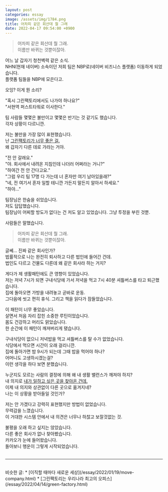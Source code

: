 ```yaml
---
layout: post
categories: essay
image: /assets/img/1784.png
title: 어차피 같은 회산데 뭘 그래
date: 2022-04-17 09:54:00 +0900
---
```


> 어차피 같은 회산데 뭘 그래.  
> 이름만 바뀌는 것뿐이잖아.

어느 날 갑자기 청천벽력 같은 소식.  
NHN(현재 네이버) 소속이던 저희 팀은 NBP로(네이버 비즈니스 플랫폼) 이동하게 되었습니다.  
플랫폼 팀들을 NBP에 모은다고.

오잉? 이게 뭔 소리?

"혹시 그린팩토리에서도 나가야 하나요?"  
"서현역 퍼스트타워로 이사한다."  

팀 사람들 몇몇은 불만이고 몇몇은 반기는 것 같기도 했습니다.  
각자 상황이 다르니깐.  

저는 불만을 가장 많이 표현했습니다.  
난 [그린팩토리가 너무 좋은 걸.](/essay/2022/04/14/green-factory.html)  
왜 갑자기 다른 데로 가라는 거야.

"전 안 갈래요."  
"야. 회사에서 내려온 지침인데 나더러 어쩌라는 거니?"  
"하여간 전 안 간다고요."  
"그럼 우리 팀 17명 다 가는데 너 혼자만 여기 남아있을래?"  
"네, 전 여기서 혼자 일할 테니깐 가든지 말든지 알아서 하세요."  
"하아..."

팀장님은 한숨을 쉬었습니다.  
저도 답답했습니다.   
팀장님이 어찌할 방도가 없다는 건 저도 알고 있었습니다. 그냥 투정을 부린 것뿐.

사람들은 말했습니다.

> 어차피 같은 회산데 뭘 그래.  
> 이름만 바뀌는 것뿐이잖아.

글쎄... 진짜 같은 회사인가?  
법률적으로 나는 완전히 퇴사하고 다른 법인에 들어간 건데.  
법인도 다르고 건물도 다른데 왜 같은 회사라 하는 거지?

게다가 제 생활패턴에도 큰 영향이 있었습니다.  
저는 저녁 7시가 되면 구내식당에 가서 저녁을 먹고 7시 40분 셔틀버스를 타고 퇴근했습니다.  
집에 돌아오면 가방을 내려놓고 곧바로 운동.  
그다음에 씻고 편히 휴식. 그리고 책을 읽다가 잠들었습니다.

이 패턴이 너무 좋았습니다.  
살면서 처음 자리 잡힌 소중한 루틴이었습니다.  
몸도 건강하고 머리도 맑았습니다.  
한 순간에 이 패턴이 깨져버리게 됐습니다.

구내식당이 없으니 저녁밥을 먹고 셔틀버스를 탈 수가 없었습니다.  
식당에서 먹으면 시간이 오래 걸리니깐.  
집에 돌아가면 밤 9시가 되는데 그때 밥을 먹어야 하나?  
어머니도 고생하시겠는걸?  
이런 생각을 하다 보면 분했습니다.

누군지도 모르는 사람의 결정에 의해 왜 내 생활 밸런스가 깨져야 하지?  
내 의지로 [내가 일하고 싶은 곳을 찾아온 건데.](/essay/2022/01/19/move-company.html)  
이제 내 의지와 상관없이 다른 곳으로 옮겨지네?  
나는 이 상황을 받아들일 것인가?

저는 안 가겠다고 강력히 표현했지만 방법이 없었습니다.  
무력감을 느꼈습니다.  
이 거대한 시스템 안에서 내 의견은 너무나 하찮고 보잘것없는 것.

불평을 오래 하고 싶지는 않았습니다.  
다른 좋은 회사가 없나 찾아봤습니다.  
카카오가 눈에 들어왔습니다.  
돌아보니 행운이 그렇게 시작되었습니다.
<br>
<br>

---

<br>
비슷한 글:
* [이직할 때마다 새로운 세상](/essay/2022/01/19/move-company.html)
* [그린팩토리는 우리나라 최고의 오피스](/essay/2022/04/14/green-factory.html)